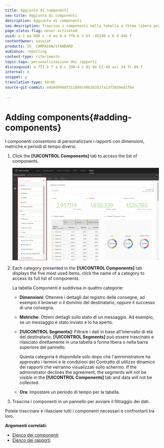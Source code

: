 ```yaml
---
title: Aggiunta di componenti
seo-title: Aggiunta di componenti
description: Aggiunta di componenti
seo-description: Trascina i componenti nella tabella a forma libera per iniziare a filtrare i dati e generare il rapporto.
page-status-flag: never-activated
uuid: a 1 aa 880 c -4 ee 8-4 ffb-b 3 bf -45249 e 6 d 446 f
contentOwner: sauviat
products: SG_ CAMPAIGN/STANDARD
audience: reporting
content-type: riferimento
topic-tags: personalizzazione dei rapporti
discoiquuid: a 773 b 7 a 8-c 290-4 c 81-bb 52-48 acc 14 fc 89 f
internal: n
snippet: y
translation-type: tm+mt
source-git-commit: e9a4d99ddf311898c48b2b352fa13f5b59ed1fbe

---
```



# Adding components{#adding-components}

I componenti consentono di personalizzare i rapporti con dimensioni, metriche e periodi di tempo diversi.

1. Click the **[!UICONTROL Components]** tab to access the list of components.

   ![](assets/dynamic_report_components.png)

1. Each category presented in the **[!UICONTROL Components]** tab displays the five most used items, click the name of a category to access its full list of components.

   La tabella Componenti è suddivisa in quattro categorie:

   * **Dimensioni**: Ottenere i dettagli dal registro delle consegne, ad esempio il browser o il dominio del destinatario, oppure il successo di una consegna.
   * **Metriche**: Ottieni dettagli sullo stato di un messaggio. Ad esempio, se un messaggio è stato inviato e lo ha aperto.
   * **[!UICONTROL Segments]**: Filtrare i dati in base all'intervallo di età del destinatario. **[!UICONTROL Segments]** può essere trascinato e rilasciato direttamente in una tabella a forma libera o nella barra superiore del pannello.

      Questa categoria è disponibile solo dopo che l'amministratore ha approvato i termini e le condizioni del Contratto di utilizzo dinamico dei rapporti che verranno visualizzati sullo schermo. If the administrator declines the agreement, the segments will not be visible in the **[!UICONTROL Components]** tab and data will not be collected.

   * **Ora**: Impostare un periodo di tempo per la tabella.

1. Trascina i componenti in un pannello per avviare il filtraggio dei dati.

Potete trascinare e rilasciare tutti i componenti necessari e confrontarli tra loro.

**Argomenti correlati:**

* [Elenco dei componenti](../../reporting/using/list-of-components-.md)
* [Elenco dei rapporti](../../reporting/using/defining-the-report-period.md)

